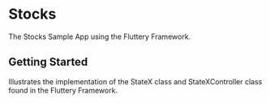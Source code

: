 # Stocks

The Stocks Sample App using the Fluttery Framework.

## Getting Started

Illustrates the implementation of the StateX class and StateXController class found in the Fluttery Framework.
